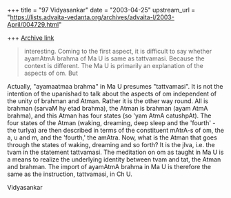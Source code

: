 +++
title = "97 Vidyasankar"
date = "2003-04-25"
upstream_url = "https://lists.advaita-vedanta.org/archives/advaita-l/2003-April/004729.html"

+++
[Archive link](https://lists.advaita-vedanta.org/archives/advaita-l/2003-April/004729.html)

>interesting. Coming to the first aspect, it is difficult to say whether
>ayamAtmA brahma of Ma U is same as tattvamasi. Because the context is
>different. The Ma U is primarily an explanation of the aspects of om. But

Actually, "ayamaatmaa brahma" in Ma U presumes "tattvamasi". It is not the
intention of the upanishad to talk about the aspects of om independent of
the unity of brahman and Atman. Rather it is the other way round. All is
brahman (sarvaM hy etad brahma), the Atman is brahman (ayam AtmA brahma),
and this Atman has four states (so 'yam AtmA catushpAt). The four states of
the Atman (waking, dreaming, deep sleep and the 'fourth' - the turIya) are
then described in terms of the constituent mAtrA-s of om, the a, u and m,
and the 'fourth,' the amAtra. Now, what is the Atman that goes through the
states of waking, dreaming and so forth? It is the jIva, i.e. the tvam in
the statement tattvamasi. The meditation on om as taught in Ma U is a means
to realize the underlying identity between tvam and tat, the Atman and
brahman. The import of ayamAtmA brahma in Ma U is therefore the same as the
instruction, tattvamasi, in Ch U.

Vidyasankar

